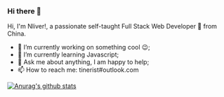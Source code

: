 ### Hi there 👋

Hi, I'm Nliver!, a passionate self-taught Full Stack Web Developer 🚀 from China.

- 🔭 I’m currently working on something cool 😉;
- 🌱 I’m currently learning Javascript;
- 💬 Ask me about anything, I am happy to help;
- 📫 How to reach me: tinerist#outlook.com 

[![Anurag's github stats](https://github-readme-stats.vercel.app/api?username=Nliver&theme=vue-dark)](https://github.com/anuraghazra/github-readme-stats)

